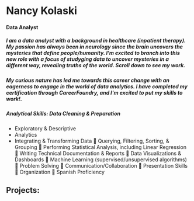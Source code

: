 # Nancy Kolaski 
#### Data Analyst
##### I am a data analyst with a background in healthcare (inpatient therapy). My passion has always been in neurology since the brain uncovers the mysteries that define people/humanity. I'm excited to branch into this new role with a focus of studyging data to uncover mysteries in a different way, revealing truths of the world. Scroll down to see my work.

##### My curious nature has led me towards this career change with an eagerness to engage in the world of data analytics.  I have completed my certification through CareerFoundry, and I'm excited to put my skills to work!.  

##### Analytical Skills:  Data Cleaning & Preparation
* Exploratory & Descriptive
* Analytics
* Integrating & Transforming
Data
 Querying, Filtering, Sorting, &
Grouping
 Performing Statistical Analysis,
including Linear Regression
 Writing Technical
Documentation & Reports
 Data Visualizations &
Dashboards
 Machine Learning
(supervised/unsupervised
algorithms)
 Problem Solving
 Communication/Collaboration
 Presentation Skills
 Organization
 Spanish Proficiency

## Projects:

